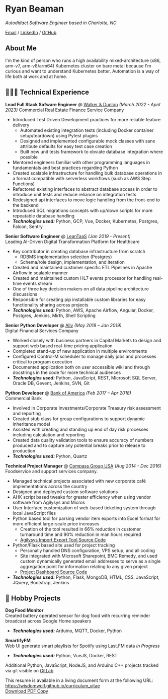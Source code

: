 # Ryan Beaman

_Autodidact Software Engineer based in Charlotte, NC_

[Email](mailto:wisdomwolf@gmail.com) / [LinkedIn](https://www.linkedin.com/in/ryan-beaman-6b0924121) / [GitHub](https://github.com/WisdomWolf/)

## About Me
I'm the kind of person who runs a high availability mixed-architecture (x86, arm-v7, arm-v8/arm64) Kubernetes cluster on bare metal because I'm curious and want to understand Kubernetes better.  Automation is a way of life both at work and at home.

## 👩🏼‍💻 Technical Experience

**Lead Full Stack Sofware Engineer** @ [Walker & Dunlop](https://walkerdunlop.com) _(March 2022 - April 2023)_
Commercial Real Estate Finance Service Company
  - Introduced Test Driven Development practices for more reliable feature delivery
    - Automated existing integration tests (including Docker container setup/teardown) using Pytest plugins
    - Designed and implemented configurable mock classes with sane attribute defaults for easy test case creation
    - Built new unit tests framework to obviate database integration where possible
  - Mentored engineers familiar with other programming languages in fundamentals and best practices regarding Python
  - Created scalable infrastructure for handling bulk database operations in a format compatible with serverless workflows (such as AWS Step Functions)
  - Refactored existing interfaces to abstract database access in order to introduce unit tests and reduce reliance on integration tests
  - Redesigned api interfaces to move logic handling from the front-end to the backend
  - Introduced SQL migrations concepts with up/down scripts for more repeatable database handling
  - **_Technologies used:_** Python, GCP, Vue, Docker, Kubernetes, Postgres, Falcon, Sentry

**Senior Software Engineer** @ [LeanTaaS](https://leantaas.com/) _(Jan 2019 - Present)_  
Leading AI-Driven Digital Transformation Platform for Healthcare
  - Key contributor in creating database infrastructure from scratch
    - RDBMS implementation selection (Postgres)
    - Schema/role design, implementation, and iteration
  - Created and maintained customer specific ETL Pipelines in Apache Airflow in scalable manner
  - Created and maintained custom HL7 events processor for handling real-time events stream
  - One of three key decision makers on all data pipeline architecture discussions
  - Responsible for creating pip installable custom libraries for easy functionality sharing across projects
  - **_Technologies used:_** Python, AWS, Apache Airflow, Angular, Docker, Postgres, Jenkins, Mirth, Shell Scripting  

**Senior Python Developer** @ [Ally](https://www.ally.com/) _(May 2018 – Jan 2019)_  
Digital Financial Services Company
  - Worked closely with business partners in Capital Markets to design and support web based real-time pricing application
  - Completed stand-up of new application in multiple environments
  - Configured Control-M scheduler to manage daily jobs and processes critical to program execution
  - Documented application both on user accessible wiki and through docstrings in the code for more technical audiences
  - **_Technologies used:_** Python, JavaScript, REST, Microsoft SQL Server, Oracle DB, Gevent, Jenkins, SVN, Git  

**Python Developer** @ [Bank of America](https://www.bankofamerica.com/) _(Feb 2017 – Apr 2018)_  
Commercial Bank
  - Involved in Corporate Investments/Corporate Treasury risk assessment and reporting
  - Created stub class for group configurations to support dynamic inheritance model
  - Assisted with creating and standing up end of day risk processes including calculation and reporting
  - Created data quality validation tools to ensure accuracy of numbers produced and to capture any potential breaks prior to release to production
  - **_Technologies used:_** Python, Quartz  

**Technical Project Manager** @ [Compass Group USA](https://www.compass-usa.com/) _(Aug 2014 - Dec 2016)_  
Foodservice and support services company.
  - Managed technical projects associated with new corporate café implementations across the country
  - Designed and deployed custom software solutions
  - AHK script based tweaks for greater efficiency when using vendor software from Agilysys and Micros
  - User Interface customization of web-based ticketing system through local JavaScript files
  - Python based tool for parsing vendor item exports into Excel format for more efficient large-scale price increases
    - Creation of the tool resulted in 66% reduction in customer turnaround time and 90% reduction in man hours required
    - [Agilysys Import Export Tool Source Code](https://bitbucket.org/compass_dataservices/agilysys-import-export-tools)
  - Python/Flask based site used for project tracking
    - Personally handled DNS configuration, VPS setup, and all coding
    - Site integrated with Microsoft Sharepoint, BMC Remedy, and used custom dynamically generated email addresses to serve as a single aggregation point for information relating to any given project
    - [Project Dashboard Source Code](https://bitbucket.org/compass_dataservices/project-dashboard)
  - **_Technologies used:_** Python, Flask, MongoDB, HTML, CSS, JavaScript, JQuery, Bootstrap, Jenkins  
  
## 📌 Hobby Projects
  
**Dog Food Monitor**  
Created battery operated sensor for dog food with recurring reminder broadcast across Google Home speakers
- **_Technologies used:_** Arduino, MQTT, Docker, Python  

**SmartifyFM**  
Web UI generate smart playlists for Spotify using Last.FM data _In Progress_
- **_Technologies used:_** Python, VueJS, Docker, REST  

Additional Python, JavaScript, NodeJS, and Arduino C++ projects tracked via git visible on [GitLab](https://gitlab.com/users/wisdomwolf/projects)

This resume is available in a living document form at the following URL: https://wisdomwolf.github.io/curriculum_vitae  
[Download PDF Copy](https://wise-pdf-downloader.herokuapp.com/download)
